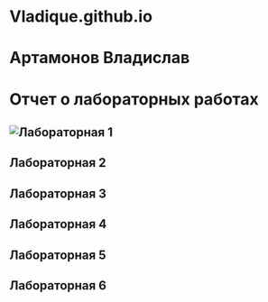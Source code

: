 # Vladique.github.io
# Артамонов Владислав
# Отчет о лабораторных работах

## ![Лабораторная 1](https://github.com/V1adique/Vladique.github.io.wiki.git)



## Лабораторная 2

## Лабораторная 3

## Лабораторная 4

## Лабораторная 5

## Лабораторная 6

